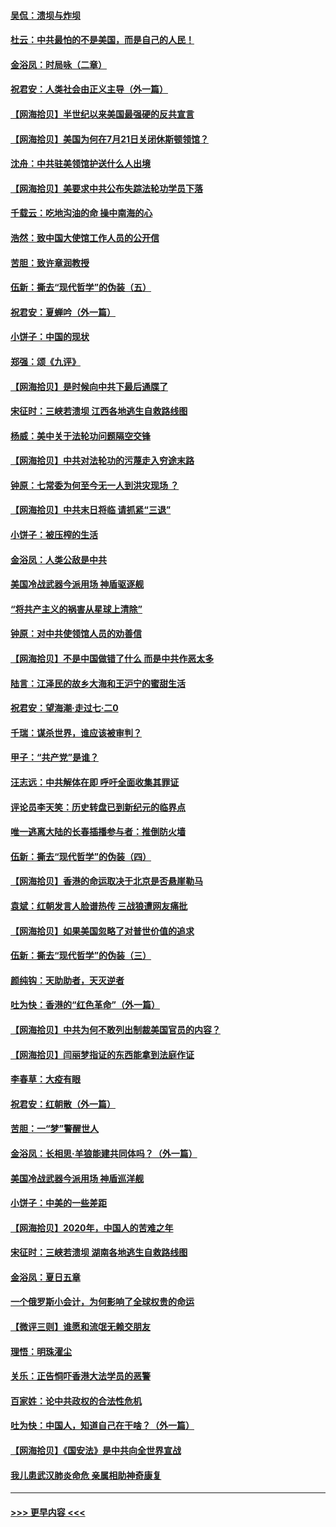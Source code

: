 #### [吴侃：溃坝与炸坝](../pages/nsc993/n12283593.md?t=07261551) 
#### [杜云：中共最怕的不是美国，而是自己的人民！](../pages/nsc993/n12282935.md?t=07261551) 
#### [金浴凤：时局咏（二章）](../pages/nsc993/n12282923.md?t=07261551) 
#### [祝君安：人类社会由正义主导（外一篇）](../pages/nsc993/n12282809.md?t=07261551) 
#### [【网海拾贝】半世纪以来美国最强硬的反共宣言](../pages/nsc993/n12282656.md?t=07261551) 
#### [【网海拾贝】美国为何在7月21日关闭休斯顿领馆？](../pages/nsc993/n12279731.md?t=07261551) 
#### [沈舟：中共驻美领馆护送什么人出境](../pages/nsc993/n12278949.md?t=07261551) 
#### [【网海拾贝】美要求中共公布失踪法轮功学员下落](../pages/nsc993/n12277656.md?t=07261551) 
#### [千载云：吃地沟油的命 操中南海的心](../pages/nsc993/n12277533.md?t=07261551) 
#### [浩然：致中国大使馆工作人员的公开信](../pages/nsc993/n12277436.md?t=07261551) 
#### [苦胆：致许章润教授](../pages/nsc993/n12274876.md?t=07261551) 
#### [伍新：撕去“现代哲学”的伪装（五）](../pages/nsc993/n12274833.md?t=07261551) 
#### [祝君安：夏蝉吟（外一篇）](../pages/nsc993/n12274794.md?t=07261551) 
#### [小饼子：中国的现状](../pages/nsc993/n12274774.md?t=07261551) 
#### [郑强：颂《九评》](../pages/nsc993/n12274570.md?t=07261551) 
#### [【网海拾贝】是时候向中共下最后通牒了](../pages/nsc993/n12274156.md?t=07261551) 
#### [宋征时：三峡若溃坝 江西各地逃生自救路线图](../pages/nsc993/n12274031.md?t=07261551) 
#### [杨威：美中关于法轮功问题隔空交锋](../pages/nsc993/n12273317.md?t=07261551) 
#### [【网海拾贝】中共对法轮功的污蔑走入穷途末路](../pages/nsc993/n12272307.md?t=07261551) 
#### [钟原：七常委为何至今无一人到洪灾现场 ？](../pages/nsc993/n12270614.md?t=07261551) 
#### [【网海拾贝】中共末日将临 请抓紧“三退”](../pages/nsc993/n12269476.md?t=07261551) 
#### [小饼子：被压榨的生活](../pages/nsc993/n12268533.md?t=07261551) 
#### [金浴凤：人类公敌是中共](../pages/nsc993/n12268134.md?t=07261551) 
#### [美国冷战武器今派用场 神盾驱逐舰](../pages/nsc993/n12267798.md?t=07261551) 
#### [“将共产主义的祸害从星球上清除”](../pages/nsc993/n12266142.md?t=07261551) 
#### [钟原：对中共使领馆人员的劝善信](../pages/nsc993/n12266890.md?t=07261551) 
#### [【网海拾贝】不是中国做错了什么 而是中共作恶太多](../pages/nsc993/n12266774.md?t=07261551) 
#### [陆言：江泽民的故乡大海和王沪宁的蜜甜生活](../pages/nsc993/n12266452.md?t=07261551) 
#### [祝君安：望海潮·走过七·二0](../pages/nsc993/n12266434.md?t=07261551) 
#### [千瑞：谋杀世界，谁应该被审判？](../pages/nsc993/n12266392.md?t=07261551) 
#### [甲子：“共产党”是谁？](../pages/nsc993/n12266273.md?t=07261551) 
#### [汪志远：中共解体在即 呼吁全面收集其罪证](../pages/nsc993/n12265708.md?t=07261551) 
#### [评论员李天笑：历史转盘已到新纪元的临界点](../pages/nsc993/n12265680.md?t=07261551) 
#### [唯一逃离大陆的长春插播参与者：推倒防火墙](../pages/nsc993/n12265261.md?t=07261551) 
#### [伍新：撕去“现代哲学”的伪装（四）](../pages/nsc993/n12265555.md?t=07261551) 
#### [【网海拾贝】香港的命运取决于北京是否悬崖勒马](../pages/nsc993/n12264850.md?t=07261551) 
#### [袁斌：红朝发言人脸谱热传 三战狼遭网友痛批](../pages/nsc993/n12262196.md?t=07261551) 
#### [【网海拾贝】如果美国忽略了对普世价值的追求](../pages/nsc993/n12260094.md?t=07261551) 
#### [伍新：撕去“现代哲学”的伪装（三）](../pages/nsc993/n12257814.md?t=07261551) 
#### [颜纯钩：天助助者，天灭逆者](../pages/nsc993/n12257239.md?t=07261551) 
#### [吐为快：香港的“红色革命”（外一篇）](../pages/nsc993/n12257129.md?t=07261551) 
#### [【网海拾贝】中共为何不敢列出制裁美国官员的内容？](../pages/nsc993/n12256499.md?t=07261551) 
#### [【网海拾贝】闫丽梦指证的东西能拿到法庭作证](../pages/nsc993/n12254739.md?t=07261551) 
#### [李春草：大疫有眼](../pages/nsc993/n12253231.md?t=07261551) 
#### [祝君安：红朝散（外一篇）](../pages/nsc993/n12252340.md?t=07261551) 
#### [苦胆：一“梦”警醒世人](../pages/nsc993/n12251661.md?t=07261551) 
#### [金浴凤：长相思·羊狼能建共同体吗？（外一篇）](../pages/nsc993/n12251570.md?t=07261551) 
#### [美国冷战武器今派用场 神盾巡洋舰](../pages/nsc993/n12251051.md?t=07261551) 
#### [小饼子：中美的一些差距](../pages/nsc993/n12251198.md?t=07261551) 
#### [【网海拾贝】2020年，中国人的苦难之年](../pages/nsc993/n12251012.md?t=07261551) 
#### [宋征时：三峡若溃坝 湖南各地逃生自救路线图](../pages/nsc993/n12250151.md?t=07261551) 
#### [金浴凤：夏日五章](../pages/nsc993/n12249556.md?t=07261551) 
#### [一个俄罗斯小会计，为何影响了全球权贵的命运](../pages/nsc993/n12249523.md?t=07261551) 
#### [【微评三则】谁愿和流氓无赖交朋友](../pages/nsc993/n12248892.md?t=07261551) 
#### [理悟：明珠濯尘](../pages/nsc993/n12248839.md?t=07261551) 
#### [关乐：正告恫吓香港大法学员的恶警](../pages/nsc993/n12248750.md?t=07261551) 
#### [百家姓：论中共政权的合法性危机](../pages/nsc993/n12248625.md?t=07261551) 
#### [吐为快：中国人，知道自己在干啥？（外一篇）](../pages/nsc993/n12248615.md?t=07261551) 
#### [【网海拾贝】《国安法》是中共向全世界宣战](../pages/nsc993/n12248498.md?t=07261551) 
#### [我儿患武汉肺炎命危 亲属相助神奇康复](../pages/nsc993/n12247576.md?t=07261551) 

----
#### [ >>> 更早内容 <<< ](../indexes/nsc993-earlier.md)
